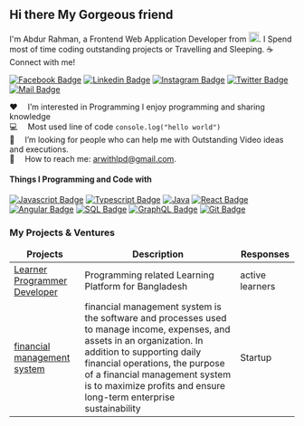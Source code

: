 ## Hi there My Gorgeous friend

I'm Abdur Rahman, a Frontend Web Application Developer from <img src="assets/bangladesh.png" width="18"/>. I Spend most of time coding outstanding projects or Travelling and Sleeping.
:coffee: &emsp;Connect with me!

[![Facebook Badge](https://img.shields.io/badge/Facebook-1877F2?style=for-the-badge&logo=facebook&logoColor=white)](https://www.facebook.com/arwithlpdf) [![Linkedin Badge](https://img.shields.io/badge/LinkedIn-0077B5?style=for-the-badge&logo=linkedin&logoColor=white)](https://www.linkedin.com/in/arwithlpd/) [![Instagram Badge](https://img.shields.io/badge/Instagram-E4405F?style=for-the-badge&logo=instagram&logoColor=white)](https://instagram.com/arwithlpd) [![Twitter Badge](https://img.shields.io/badge/Twitter-1DA1F2?style=for-the-badge&logo=twitter&logoColor=white)](https://twitter.com/arwithlpd) [![Mail Badge](https://img.shields.io/badge/Gmail-D14836?style=for-the-badge&logo=gmail&logoColor=white)](mailto:arwithlpd@gmail.com)

:hearts: &emsp;I’m interested in Programming I enjoy programming and sharing knowledge <br/>
:computer: &emsp;Most used line of code `console.log("hello world")` <br/>
🤔 &emsp;I’m looking for people who can help me with Outstanding Video ideas and executions.<br/>
:e-mail: &emsp;How to reach me: arwithlpd@gmail.com.

#### Things I Programming and Code with

[![Javascript Badge](https://img.shields.io/badge/-Javascript-F0DB4F?style=for-the-badge&labelColor=black&logo=javascript&logoColor=F0DB4F)](#) [![Typescript Badge](https://img.shields.io/badge/-Typescript-007acc?style=for-the-badge&labelColor=black&logo=typescript&logoColor=007acc)](#) [![Java](https://img.shields.io/badge/-java-F0DB4F?style=for-the-badge&labelColor=black&logo=java&logoColor=F0DB4F)](#) [![React Badge](https://img.shields.io/badge/-React-61DBFB?style=for-the-badge&labelColor=black&logo=react&logoColor=61DBFB)](#) [![Angular Badge](https://img.shields.io/badge/angular-000000?style=for-the-badge&logo=angular&logoColor=white)](#) [![SQL Badge](https://img.shields.io/badge/Sql-4EA94B?style=for-the-badge&logo=sql&logoColor=white)](#) [![GraphQL Badge](https://img.shields.io/badge/-GraphQl-e535ab?style=for-the-badge&labelColor=black&logo=node.js&logoColor=e535ab)](#) [![Git Badge](https://img.shields.io/badge/Git-F05032?style=for-the-badge&logo=git&logoColor=white)](#)

### My Projects & Ventures

<table>
  <thead align="center">
    <tr border: none;>
      <td><b>Projects</b></td>
      <td><b>Description</b></td>
      <td><b>Responses</b></td>
    </tr>
  </thead>
  <tbody>
    <tr>
      <td><a href="/" target="_blank">Learner Programmer Developer</a></td>
      <td>Programming related Learning Platform for Bangladesh</td>
      <td>active learners</td>
    </tr>
    <tr>
      <td><a href="/" target="_blank">financial management system</a></td>
      <td>financial management system is the software and processes used to manage income, expenses, and assets in an organization. In addition to supporting daily financial operations, the purpose of a financial management system is to maximize profits and ensure long-term enterprise sustainability</td>
      <td> Startup </td>
    </tr>
  </tbody>
</table>
